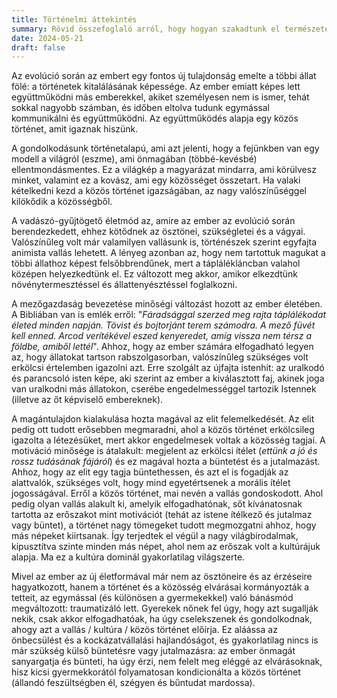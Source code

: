 ```yaml
---
title: Történelmi áttekintés
summary: Rövid összefoglaló arról, hogy hogyan szakadtunk el természetes énünktől a történelem távlataiban.
date: 2024-05-21
draft: false
---
```

Az evolúció során az embert egy fontos új tulajdonság emelte a többi állat fölé: a történetek kitalálásának képessége. Az ember emiatt képes lett együttműködni más emberekkel, akiket személyesen nem is ismer, tehát sokkal nagyobb számban, és időben eltolva tudunk egymással kommunikálni és együttműködni. Az együttműködés alapja egy közös történet, amit igaznak hiszünk.

A gondolkodásunk történetalapú, ami azt jelenti, hogy a fejünkben van egy modell a világról (eszme), ami önmagában (többé-kevésbé) ellentmondásmentes. Ez a világkép a magyarázat mindarra, ami körülvesz minket, valamint ez a kovász, ami egy közösséget összetart. Ha valaki kételkedni kezd a közös történet igazságában, az nagy valószínűséggel kilökődik a közösségből.

A vadászó-gyűjtögető életmód az, amire az ember az evolúció során berendezkedett, ehhez kötődnek az ösztönei, szükségletei és a vágyai. Valószínűleg volt már valamilyen vallásunk is, történészek szerint egyfajta animista vallás lehetett. A lényeg azonban az, hogy nem tartottuk magukat a többi állathoz képest felsőbbrendűnek, mert a táplálékláncban valahol középen helyezkedtünk el. Ez változott meg akkor, amikor elkezdtünk növénytermesztéssel és állattenyésztéssel foglalkozni.

A mezőgazdaság bevezetése minőségi változást hozott az ember életében. A Bibliában van is emlék erről: "*Fáradsággal szerzed meg rajta táplálékodat életed minden napján. Tövist és bojtorjánt terem számodra. A mező füvét kell enned. Arcod verítékével eszed kenyeredet, amíg vissza nem térsz a földbe, amiből lettél*". Ahhoz, hogy az ember számára elfogadható legyen az, hogy állatokat tartson rabszolgasorban, valószínűleg szükséges volt erkölcsi értelemben igazolni azt. Erre szolgált az újfajta istenhit: az uralkodó és parancsoló isten képe, aki szerint az ember a kiválasztott faj, akinek joga van uralkodni más állatokon, cserébe engedelmességgel tartozik Istennek (illetve az őt képviselő embereknek).

A magántulajdon kialakulása hozta magával az elit felemelkedését. Az elit pedig ott tudott erősebben megmaradni, ahol a közös történet erkölcsileg igazolta a létezésüket, mert akkor engedelmesek voltak a közösség tagjai. A motiváció minősége is átalakult: megjelent az erkölcsi ítélet (*ettünk a jó és rossz tudásának fájáról*) és ez magával hozta a büntetést és a jutalmazást. Ahhoz, hogy az elit egy tagja büntethessen, és azt el is fogadják az alattvalók, szükséges volt, hogy mind egyetértsenek a morális ítélet jogosságával. Erről a közös történet, mai nevén a vallás gondoskodott. Ahol pedig olyan vallás alakult ki, amelyik elfogadhatónak, sőt kívánatosnak tartotta az erőszakot mint motivációt (tehát az istene ítélkező és jutalmaz vagy büntet), a történet nagy tömegeket tudott megmozgatni ahhoz, hogy más népeket kiirtsanak. Így terjedtek el végül a nagy világbirodalmak, kipusztítva szinte minden más népet, ahol nem az erőszak volt a kultúrájuk alapja. Ma ez a kultúra dominál gyakorlatilag világszerte.

Mivel az ember az új életformával már nem az ösztöneire és az érzéseire hagyatkozott, hanem a történet és a közösség elvárásai kormányozták a tetteit, az egymással (és különösen a gyermekekkel) való bánásmód megváltozott: traumatizáló lett. Gyerekek nőnek fel úgy, hogy azt sugallják nekik, csak akkor elfogadhatóak, ha úgy cselekszenek és gondolkodnak, ahogy azt a vallás / kultúra / közös történet előírja. Ez aláássa az önbecsülést és a kockázatvállalási hajlandóságot, és gyakorlatilag nincs is már szükség külső büntetésre vagy jutalmazásra: az ember önmagát sanyargatja és bünteti, ha úgy érzi, nem felelt meg eléggé az elvárásoknak, hisz kicsi gyermekkorától folyamatosan kondicionálta a közös történet (állandó feszültségben él, szégyen és bűntudat mardossa).

